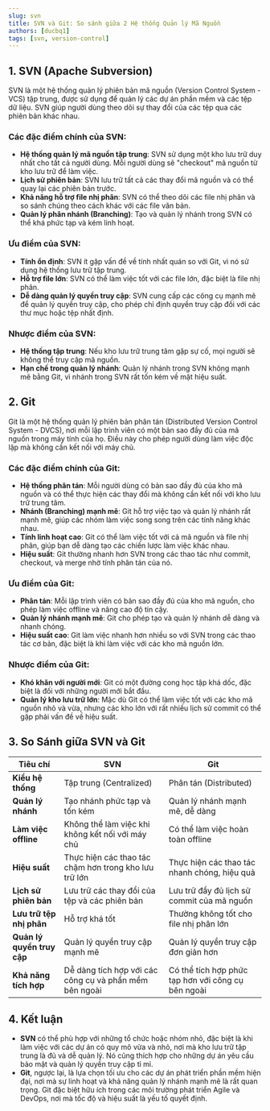 ```yaml
---
slug: svn
title: SVN và Git: So sánh giữa 2 Hệ thống Quản lý Mã Nguồn
authors: [ducbq1]
tags: [svn, version-control]
---
```

## 1. SVN (Apache Subversion)

SVN là một hệ thống quản lý phiên bản mã nguồn (Version Control System - VCS) tập trung, được sử dụng để quản lý các dự án phần mềm và các tệp dữ liệu. SVN giúp người dùng theo dõi sự thay đổi của các tệp qua các phiên bản khác nhau.

### Các đặc điểm chính của SVN:

- **Hệ thống quản lý mã nguồn tập trung**: SVN sử dụng một kho lưu trữ duy nhất cho tất cả người dùng. Mỗi người dùng sẽ "checkout" mã nguồn từ kho lưu trữ để làm việc.
- **Lịch sử phiên bản**: SVN lưu trữ tất cả các thay đổi mã nguồn và có thể quay lại các phiên bản trước.
- **Khả năng hỗ trợ file nhị phân**: SVN có thể theo dõi các file nhị phân và so sánh chúng theo cách khác với các file văn bản.
- **Quản lý phân nhánh (Branching)**: Tạo và quản lý nhánh trong SVN có thể khá phức tạp và kém linh hoạt.

### Ưu điểm của SVN:

- **Tính ổn định**: SVN ít gặp vấn đề về tính nhất quán so với Git, vì nó sử dụng hệ thống lưu trữ tập trung.
- **Hỗ trợ file lớn**: SVN có thể làm việc tốt với các file lớn, đặc biệt là file nhị phân.
- **Dễ dàng quản lý quyền truy cập**: SVN cung cấp các công cụ mạnh mẽ để quản lý quyền truy cập, cho phép chỉ định quyền truy cập đối với các thư mục hoặc tệp nhất định.

### Nhược điểm của SVN:

- **Hệ thống tập trung**: Nếu kho lưu trữ trung tâm gặp sự cố, mọi người sẽ không thể truy cập mã nguồn.
- **Hạn chế trong quản lý nhánh**: Quản lý nhánh trong SVN không mạnh mẽ bằng Git, vì nhánh trong SVN rất tốn kém về mặt hiệu suất.

## 2. Git

Git là một hệ thống quản lý phiên bản phân tán (Distributed Version Control System - DVCS), nơi mỗi lập trình viên có một bản sao đầy đủ của mã nguồn trong máy tính của họ. Điều này cho phép người dùng làm việc độc lập mà không cần kết nối với máy chủ.

### Các đặc điểm chính của Git:

- **Hệ thống phân tán**: Mỗi người dùng có bản sao đầy đủ của kho mã nguồn và có thể thực hiện các thay đổi mà không cần kết nối với kho lưu trữ trung tâm.
- **Nhánh (Branching) mạnh mẽ**: Git hỗ trợ việc tạo và quản lý nhánh rất mạnh mẽ, giúp các nhóm làm việc song song trên các tính năng khác nhau.
- **Tính linh hoạt cao**: Git có thể làm việc tốt với cả mã nguồn và file nhị phân, giúp bạn dễ dàng tạo các chiến lược làm việc khác nhau.
- **Hiệu suất**: Git thường nhanh hơn SVN trong các thao tác như commit, checkout, và merge nhờ tính phân tán của nó.

### Ưu điểm của Git:

- **Phân tán**: Mỗi lập trình viên có bản sao đầy đủ của kho mã nguồn, cho phép làm việc offline và nâng cao độ tin cậy.
- **Quản lý nhánh mạnh mẽ**: Git cho phép tạo và quản lý nhánh dễ dàng và nhanh chóng.
- **Hiệu suất cao**: Git làm việc nhanh hơn nhiều so với SVN trong các thao tác cơ bản, đặc biệt là khi làm việc với các kho mã nguồn lớn.

### Nhược điểm của Git:

- **Khó khăn với người mới**: Git có một đường cong học tập khá dốc, đặc biệt là đối với những người mới bắt đầu.
- **Quản lý kho lưu trữ lớn**: Mặc dù Git có thể làm việc tốt với các kho mã nguồn nhỏ và vừa, nhưng các kho lớn với rất nhiều lịch sử commit có thể gặp phải vấn đề về hiệu suất.

## 3. So Sánh giữa SVN và Git

| **Tiêu chí**                 | **SVN**                                                       | **Git**                                                  |
| ------------------------------------ | ------------------------------------------------------------------- | -------------------------------------------------------------- |
| **Kiểu hệ thống**           | Tập trung (Centralized)                                            | Phân tán (Distributed)                                       |
| **Quản lý nhánh**           | Tạo nhánh phức tạp và tốn kém                                | Quản lý nhánh mạnh mẽ, dễ dàng                          |
| **Làm việc offline**         | Không thể làm việc khi không kết nối với máy chủ          | Có thể làm việc hoàn toàn offline                        |
| **Hiệu suất**                | Thực hiện các thao tác chậm hơn trong kho lưu trữ lớn      | Thực hiện các thao tác nhanh chóng, hiệu quả            |
| **Lịch sử phiên bản**      | Lưu trữ các thay đổi của tệp và các phiên bản            | Lưu trữ đầy đủ lịch sử commit của mã nguồn          |
| **Lưu trữ tệp nhị phân**  | Hỗ trợ khá tốt                                                  | Thường không tốt cho file nhị phân lớn                  |
| **Quản lý quyền truy cập** | Quản lý quyền truy cập mạnh mẽ                                | Quản lý quyền truy cập đơn giản hơn                    |
| **Khả năng tích hợp**      | Dễ dàng tích hợp với các công cụ và phần mềm bên ngoài | Có thể tích hợp phức tạp hơn với công cụ bên ngoài |

## 4. Kết luận

- **SVN** có thể phù hợp với những tổ chức hoặc nhóm nhỏ, đặc biệt là khi làm việc với các dự án có quy mô vừa và nhỏ, nơi mà kho lưu trữ tập trung là đủ và dễ quản lý. Nó cũng thích hợp cho những dự án yêu cầu bảo mật và quản lý quyền truy cập tỉ mỉ.
- **Git**, ngược lại, là lựa chọn tối ưu cho các dự án phát triển phần mềm hiện đại, nơi mà sự linh hoạt và khả năng quản lý nhánh mạnh mẽ là rất quan trọng. Git đặc biệt hữu ích trong các môi trường phát triển Agile và DevOps, nơi mà tốc độ và hiệu suất là yếu tố quyết định.
